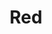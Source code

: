 ---
layout: post
title: Red
category: music

type: soundcloud
embed: <iframe width="100%" height="166" scrolling="no" frameborder="no" src="https://w.soundcloud.com/player/?url=http%3A%2F%2Fapi.soundcloud.com%2Ftracks%2F8001252&amp;color=ff6600&amp;auto_play=false&amp;show_artwork=false"></iframe>
short: One of my first little tunes, using Milkytracker
link: https://soundcloud.com/danneh/red

search_desc: chiptune, milkytracker
---